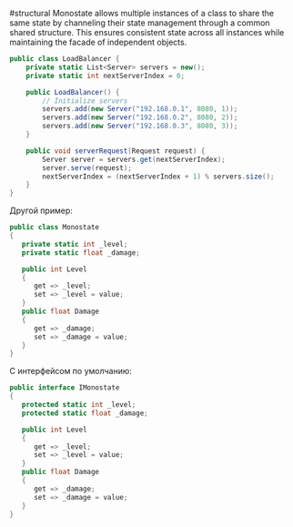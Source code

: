 #structural
Monostate allows multiple instances of a class to share the same state by channeling their state management through a common shared structure. This ensures consistent state across all instances while maintaining the facade of independent objects.

```cs
public class LoadBalancer {
    private static List<Server> servers = new();
    private static int nextServerIndex = 0;

    public LoadBalancer() {
        // Initialize servers
        servers.add(new Server("192.168.0.1", 8080, 1));
        servers.add(new Server("192.168.0.2", 8080, 2));
        servers.add(new Server("192.168.0.3", 8080, 3));
    }

    public void serverRequest(Request request) {
        Server server = servers.get(nextServerIndex);
        server.serve(request);
        nextServerIndex = (nextServerIndex + 1) % servers.size();
    }
}

```


Другой пример:

```cs
public class Monostate
{
   private static int _level;
   private static float _damage;

   public int Level
   {
      get => _level;
      set => _level = value;
   }
   public float Damage
   {
      get => _damage;
      set => _damage = value;
   }
}
```

С интерфейсом по умолчанию:

```cs
public interface IMonostate
{
   protected static int _level;
   protected static float _damage;

   public int Level
   {
      get => _level;
      set => _level = value;
   }
   public float Damage
   {
      get => _damage;
      set => _damage = value;
   }
}
```